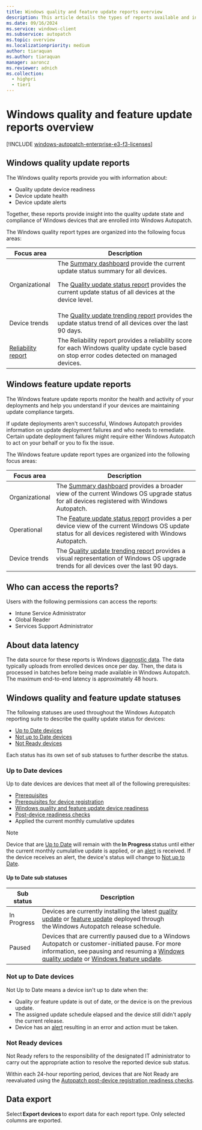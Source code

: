 ```yaml
---
title: Windows quality and feature update reports overview
description: This article details the types of reports available and info about update device eligibility, device update health, device update trends in Windows Autopatch.
ms.date: 09/16/2024
ms.service: windows-client
ms.subservice: autopatch
ms.topic: overview
ms.localizationpriority: medium
author: tiaraquan
ms.author: tiaraquan
manager: aaroncz
ms.reviewer: adnich
ms.collection:
  - highpri
  - tier1
---
```


# Windows quality and feature update reports overview

[!INCLUDE [windows-autopatch-enterprise-e3-f3-licenses](../includes/windows-autopatch-enterprise-e3-f3-licenses.md)]

## Windows quality update reports

The Windows quality reports provide you with information about:

- Quality update device readiness
- Device update health
- Device update alerts

Together, these reports provide insight into the quality update state and compliance of Windows devices that are enrolled into Windows Autopatch.

The Windows quality report types are organized into the following focus areas:

| Focus area | Description |
| ----- | ----- |
| Organizational | The [Summary dashboard](../operate/windows-autopatch-groups-windows-quality-update-summary-dashboard.md) provide the current update status summary for all devices.<p>The [Quality update status report](../operate/windows-autopatch-groups-windows-quality-update-status-report.md) provides the current update status of all devices at the device level. |
| Device trends | The [Quality update trending report](../operate/windows-autopatch-groups-windows-quality-update-trending-report.md) provides the update status trend of all devices over the last 90 days. |
| [Reliability report](../operate/windows-autopatch-reliability-report.md) | The Reliability report provides a reliability score for each Windows quality update cycle based on stop error codes detected on managed devices. |

## Windows feature update reports

The Windows feature update reports monitor the health and activity of your deployments and help you understand if your devices are maintaining update compliance targets.

If update deployments aren't successful, Windows Autopatch provides information on update deployment failures and who needs to remediate. Certain update deployment failures might require either Windows Autopatch to act on your behalf or you to fix the issue.

The Windows feature update report types are organized into the following focus areas:

| Focus area | Description |
| ----- | ----- |
| Organizational | The [Summary dashboard](../operate/windows-autopatch-groups-windows-feature-update-summary-dashboard.md) provides a broader view of the current Windows OS upgrade status for all devices registered with Windows Autopatch. |
| Operational | The [Feature update status report](../operate/windows-autopatch-groups-windows-feature-update-status-report.md) provides a per device view of the current Windows OS update status for all devices registered with Windows Autopatch. |
| Device trends | The [Quality update trending report](../operate/windows-autopatch-groups-windows-feature-update-trending-report.md) provides a visual representation of Windows OS upgrade trends for all devices over the last 90 days. |

## Who can access the reports?

Users with the following permissions can access the reports:

- Intune Service Administrator
- Global Reader
- Services Support Administrator

## About data latency

The data source for these reports is Windows [diagnostic data](../overview/windows-autopatch-privacy.md#microsoft-windows-1011-diagnostic-data). The data typically uploads from enrolled devices once per day. Then, the data is processed in batches before being made available in Windows Autopatch. The maximum end-to-end latency is approximately 48 hours.

## Windows quality and feature update statuses

The following statuses are used throughout the Windows Autopatch reporting suite to describe the quality update status for devices:

- [Up to Date devices](#up-to-date-devices)
- [Not up to Date devices](#not-up-to-date-devices)
- [Not Ready devices](#not-ready-devices)

Each status has its own set of sub statuses to further describe the status.

### Up to Date devices

Up to date devices are devices that meet all of the following prerequisites:

- [Prerequisites](../prepare/windows-autopatch-prerequisites.md)
- [Prerequisites for device registration](../deploy/windows-autopatch-device-registration-overview.md#prerequisites-for-device-registration)
- [Windows quality and feature update device readiness](../deploy/windows-autopatch-post-reg-readiness-checks.md)
- [Post-device readiness checks](../deploy/windows-autopatch-post-reg-readiness-checks.md)
- Applied the current monthly cumulative updates

> [!NOTE]
> Device that are [Up to Date](#up-to-date-devices) will remain with the **In Progress** status until either the current monthly cumulative update is applied, or an [alert](../operate/windows-autopatch-device-alerts.md) is received. If the device receives an alert, the device's status will change to [Not up to Date](#not-up-to-date-devices).

#### Up to Date sub statuses

| Sub status | Description |
| ----- | ----- |
| In Progress | Devices are currently installing the latest [quality update](../operate/windows-autopatch-groups-windows-quality-update-overview.md#release-schedule) or [feature update](../operate/windows-autopatch-groups-windows-feature-update-overview.md#default-release) deployed through the Windows Autopatch release schedule. |
| Paused | Devices that are currently paused due to a Windows Autopatch or customer-initiated pause. For more information, see pausing and resuming a [Windows quality update](../operate/windows-autopatch-groups-windows-quality-update-overview.md#pause-and-resume-a-release) or [Windows feature update](../operate/windows-autopatch-windows-feature-update-overview.md#pause-and-resume-a-release). |

### Not up to Date devices

Not Up to Date means a device isn't up to date when the:

- Quality or feature update is out of date, or the device is on the previous update.
- The assigned update schedule elapsed and the device still didn't apply the current release.
- Device has an [alert](../operate/windows-autopatch-device-alerts.md) resulting in an error and action must be taken.

### Not Ready devices

Not Ready refers to the responsibility of the designated IT administrator to carry out the appropriate action to resolve the reported device sub status.

Within each 24-hour reporting period, devices that are Not Ready are reevaluated using the [Autopatch post-device registration readiness checks](../deploy/windows-autopatch-post-reg-readiness-checks.md).

## Data export

Select **Export devices** to export data for each report type. Only selected columns are exported.
